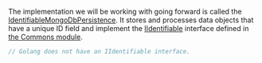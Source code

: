 
The implementation we will be working with going forward is called the [IdentifiableMongoDbPersistence](../../../toolkit_api/golang/mongodb/persistence/identifiable_mongodb_persistence/). It stores and processes data objects that have a unique ID field and implement the [IIdentifiable](../../../toolkit_api/golang/commons/data/iidentifiable/) interface defined in [the Commons module](../../../toolkit_api/golang/commons).

```go
// Golang does not have an IIdentifiable interface.
```
